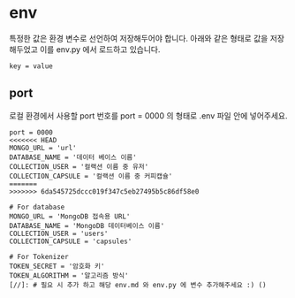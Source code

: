 # env

특정한 값은 환경 변수로 선언하여 저장해두어야 합니다.
아래와 같은 형태로 값을 저장해두었고 이를 env.py 에서 로드하고 있습니다.

```env
key = value
```

## port

로컬 환경에서 사용할 port 번호를 port = 0000 의 형태로 .env 파일 안에 넣어주세요.

```env
port = 0000
<<<<<<< HEAD
MONGO_URL = 'url'
DATABASE_NAME = '데이터 베이스 이름'
COLLECTION_USER = '컬랙션 이름 중 유저'
COLLECTION_CAPSULE = '컬랙션 이름 중 커피캡슐'
=======
>>>>>>> 6da545725dccc019f347c5eb27495b5c86df58e0

# For database
MONGO_URL = 'MongoDB 접속용 URL'
DATABASE_NAME = 'MongoDB 데이터베이스 이름'
COLLECTION_USER = 'users'
COLLECTION_CAPSULE = 'capsules'

# For Tokenizer
TOKEN_SECRET = '암호화 키'
TOKEN_ALGORITHM = '알고리즘 방식'
[//]: # 필요 시 추가 하고 해당 env.md 와 env.py 에 변수 추가해주세요 :) ()
```
